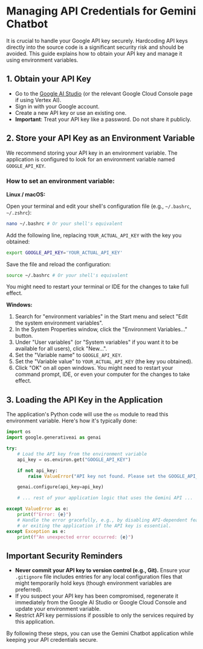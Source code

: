 # Managing API Credentials for Gemini Chatbot

It is crucial to handle your Google API key securely. Hardcoding API keys directly into the source code is a significant security risk and should be avoided. This guide explains how to obtain your API key and manage it using environment variables.

## 1. Obtain your API Key

*   Go to the [Google AI Studio](https://aistudio.google.com/app/apikey) (or the relevant Google Cloud Console page if using Vertex AI).
*   Sign in with your Google account.
*   Create a new API key or use an existing one.
*   **Important**: Treat your API key like a password. Do not share it publicly.

## 2. Store your API Key as an Environment Variable

We recommend storing your API key in an environment variable. The application is configured to look for an environment variable named `GOOGLE_API_KEY`.

### How to set an environment variable:

**Linux / macOS:**

Open your terminal and edit your shell's configuration file (e.g., `~/.bashrc`, `~/.zshrc`):
```bash
nano ~/.bashrc # Or your shell's equivalent
```
Add the following line, replacing `YOUR_ACTUAL_API_KEY` with the key you obtained:
```bash
export GOOGLE_API_KEY='YOUR_ACTUAL_API_KEY'
```
Save the file and reload the configuration:
```bash
source ~/.bashrc # Or your shell's equivalent
```
You might need to restart your terminal or IDE for the changes to take full effect.

**Windows:**

1.  Search for "environment variables" in the Start menu and select "Edit the system environment variables".
2.  In the System Properties window, click the "Environment Variables..." button.
3.  Under "User variables" (or "System variables" if you want it to be available for all users), click "New...".
4.  Set the "Variable name" to `GOOGLE_API_KEY`.
5.  Set the "Variable value" to `YOUR_ACTUAL_API_KEY` (the key you obtained).
6.  Click "OK" on all open windows. You might need to restart your command prompt, IDE, or even your computer for the changes to take effect.

## 3. Loading the API Key in the Application

The application's Python code will use the `os` module to read this environment variable. Here's how it's typically done:

```python
import os
import google.generativeai as genai

try:
    # Load the API key from the environment variable
    api_key = os.environ.get("GOOGLE_API_KEY")

    if not api_key:
        raise ValueError("API key not found. Please set the GOOGLE_API_KEY environment variable.")

    genai.configure(api_key=api_key)

    # ... rest of your application logic that uses the Gemini API ...

except ValueError as e:
    print(f"Error: {e}")
    # Handle the error gracefully, e.g., by disabling API-dependent features
    # or exiting the application if the API key is essential.
except Exception as e:
    print(f"An unexpected error occurred: {e}")

```

## Important Security Reminders

*   **Never commit your API key to version control (e.g., Git).** Ensure your `.gitignore` file includes entries for any local configuration files that might temporarily hold keys (though environment variables are preferred).
*   If you suspect your API key has been compromised, regenerate it immediately from the Google AI Studio or Google Cloud Console and update your environment variable.
*   Restrict API key permissions if possible to only the services required by this application.

By following these steps, you can use the Gemini Chatbot application while keeping your API credentials secure.
